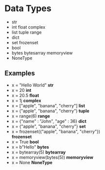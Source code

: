 # Data Types

* str
* int float complex
* list tuple range
* dict
* set frozenset
* bool
* bytes bytesarray memoryview
* NoneType

## Examples

* x = "Hello World"	**str**	
* x = 20	**int**	
* x = 20.5	**float**	
* x = 1j	**complex**	
* x = ["apple", "banana", "cherry"]	**list**	
* x = ("apple", "banana", "cherry")	**tuple**	
* x = range(6)	**range**	
* x = {"name" : "John", "age" : 36}	**dict**	
* x = {"apple", "banana", "cherry"}	**set**	
* x = frozenset({"apple", "banana", "cherry"})	
**frozenset**	
* x = True	**bool**	
* x = b"Hello"	**bytes**	
* x = bytearray(5)	**bytearray**	
* x = memoryview(bytes(5))	**memoryview**	
* x = None	**NoneType**